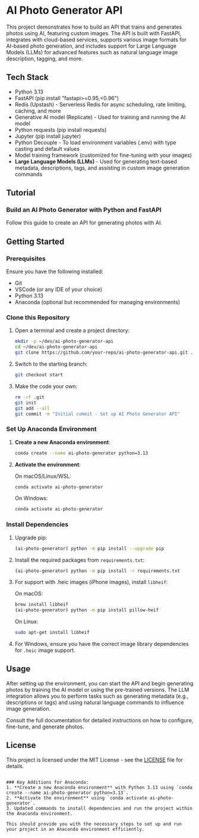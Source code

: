 # AI Photo Generator API

This project demonstrates how to build an API that trains and generates photos using AI, featuring custom images. The API is built with FastAPI, integrates with cloud-based services, supports various image formats for AI-based photo generation, and includes support for Large Language Models (LLMs) for advanced features such as natural language image description, tagging, and more.

## Tech Stack

- Python 3.13
- FastAPI (pip install "fastapi>=0.95,<0.96")
- Redis (Upstash) - Serverless Redis for async scheduling, rate limiting, caching, and more
- Generative AI model (Replicate) - Used for training and running the AI model
- Python requests (pip install requests)
- Jupyter (pip install jupyter)
- Python Decouple - To load environment variables (.env) with type casting and default values
- Model training framework (customized for fine-tuning with your images)
- **Large Language Models (LLMs)** - Used for generating text-based metadata, descriptions, tags, and assisting in custom image generation commands

## Tutorial

### Build an AI Photo Generator with Python and FastAPI

Follow this guide to create an API for generating photos with AI.

## Getting Started

### Prerequisites

Ensure you have the following installed:

- Git
- VSCode (or any IDE of your choice)
- Python 3.13
- Anaconda (optional but recommended for managing environments)

### Clone this Repository

1. Open a terminal and create a project directory:

   ```bash
   mkdir -p ~/dev/ai-photo-generator-api
   cd ~/dev/ai-photo-generator-api
   git clone https://github.com/your-repo/ai-photo-generator-api.git .
   ```

2. Switch to the starting branch:

   ```bash
   git checkout start
   ```

3. Make the code your own:

   ```bash
   rm -rf .git
   git init
   git add --all
   git commit -m "Initial commit - Set up AI Photo Generator API"
   ```

### Set Up Anaconda Environment

1. **Create a new Anaconda environment**:

   ```bash
   conda create --name ai-photo-generator python=3.13
   ```

2. **Activate the environment**:

   On macOS/Linux/WSL:

   ```bash
   conda activate ai-photo-generator
   ```

   On Windows:

   ```bash
   conda activate ai-photo-generator
   ```

### Install Dependencies

1. Upgrade pip:

   ```bash
   (ai-photo-generator) python -m pip install --upgrade pip
   ```

2. Install the required packages from `requirements.txt`:

   ```bash
   (ai-photo-generator) python -m pip install -r requirements.txt
   ```

3. For support with .heic images (iPhone images), install `libheif`:

   On macOS:

   ```bash
   brew install libheif
   (ai-photo-generator) python -m pip install pillow-heif
   ```

   On Linux:

   ```bash
   sudo apt-get install libheif
   ```

4. For Windows, ensure you have the correct image library dependencies for `.heic` image support.

## Usage

After setting up the environment, you can start the API and begin generating photos by training the AI model or using the pre-trained versions. The LLM integration allows you to perform tasks such as generating metadata (e.g., descriptions or tags) and using natural language commands to influence image generation.

Consult the full documentation for detailed instructions on how to configure, fine-tune, and generate photos.

## License

This project is licensed under the MIT License - see the [LICENSE](LICENSE) file for details.
```

### Key Additions for Anaconda:
1. **Create a new Anaconda environment** with Python 3.13 using `conda create --name ai-photo-generator python=3.13`.
2. **Activate the environment** using `conda activate ai-photo-generator`.
3. Updated commands to install dependencies and run the project within the Anaconda environment.

This should provide you with the necessary steps to set up and run your project in an Anaconda environment efficiently.
